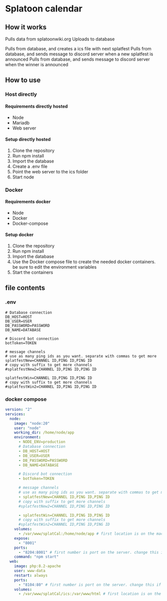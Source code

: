 # Splatoon calendar

## How it works

Pulls data from splatoonwiki.org
Uploads to database

Pulls from database, and creates a ics file with next splatfest
Pulls from database, and sends message to discord server when a new splatfest is announced
Pulls from database, and sends message to discord server when the winner is announced

## How to use

### Host directly

#### Requirements directly hosted

- Node
- Mariadb
- Web server

#### Setup directly hosted

1. Clone the repository
2. Run npm install
3. Import the database
4. Create a .env file
5. Point the web server to the ics folder
6. Start node

### Docker

#### Requirements docker

- Node
- Docker
- Docker-compose

#### Setup docker

1. Clone the repository
2. Run npm install
3. Import the database
4. Use the Docker compose file to create the needed docker containers. be sure to edit the environment variables
5. Start the containers

## file contents

### .env

```shell
# Database connection
DB_HOST=HOST
DB_USER=USER
DB_PASSWORD=PASSWORD
DB_NAME=DATABASE

# Discord bot connection
botToken=TOKEN

# message channels
# use as many ping ids as you want. separate with commas to get more
splatfestNew=CHANNEL ID,PING ID,PING ID
# copy with suffix to get more channels
#splatfestNew2=CHANNEL ID,PING ID,PING ID

splatfestWin=CHANNEL ID,PING ID,PING ID
# copy with suffix to get more channels
#splatfestWin2=CHANNEL ID,PING ID,PING ID
```

### docker compose

```yml
version: "2"
services:
  node:
    image: "node:20"
    user: "node"
    working_dir: /home/node/app
    environment:
      - NODE_ENV=production
      # Database connection
      - DB_HOST=HOST
      - DB_USER=USER
      - DB_PASSWORD=PASSWORD
      - DB_NAME=DATABASE

      # Discord bot connection
      - botToken=TOKEN

      # message channels
      # use as many ping ids as you want. separate with commas to get more
      - splatfestNew=CHANNEL ID,PING ID,PING ID
      # copy with suffix to get more channels
      #splatfestNew2=CHANNEL ID,PING ID,PING ID

      - splatfestWin=CHANNEL ID,PING ID,PING ID
      # copy with suffix to get more channels
      #splatfestWin2=CHANNEL ID,PING ID,PING ID
    volumes:
      - /var/www/splatCal:/home/node/app # first location is on the machine running docker. change this if needed. THIS SHOULD ALWAYS BE SAME AS VOLUME IN NODE - /ics
    expose:
      - "8001"
    ports:
      - "8204:8001" # first number is port on the server. change this if needed
    command: "npm start"
  web:
    image: php:8.2-apache
    user: www-data
    restart: always
    ports:
      - "8104:80" # first number is port on the server. change this if needed
    volumes:
      - /var/www/splatCal/ics:/var/www/html # first location is on the machine running docker. change this if needed. THIS SHOULD ALWAYS BE SAME AS VOLUME IN NODE + /ics

```
